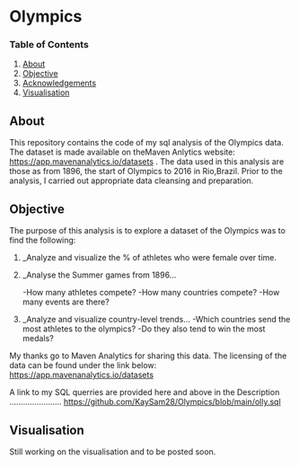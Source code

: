 # Olympics



### Table of Contents

1. [About](#about)
2. [Objective](#objective)
3. [Acknowledgements](#acknowledgements)
4.  [Visualisation](#Visualisation)

## About <a name="about"></a>

This repository contains the code of my sql analysis of the Olympics data. The dataset is made available  on theMaven Anlytics  website: https://app.mavenanalytics.io/datasets 
. The data used in this analysis are those as from 1896, the start of Olympics to 2016 in Rio,Brazil. Prior to the analysis, I carried out appropriate data cleansing and preparation.


## Objective <a name="objective"></a>

The purpose of this analysis is to explore a dataset of the Olympics was to find the following: 
1. _Analyze and visualize the % of athletes who were female over time.

2. _Analyse the Summer games from 1896...

    -How many athletes compete?
    -How many countries compete?
    -How many events are there?
 3. _Analyze and visualize country-level trends...
    -Which countries send the most athletes to the olympics?
    -Do they also tend to win the most medals?



My thanks go to Maven Analytics  for sharing this data. The licensing of the data can be found under the link below:
https://app.mavenanalytics.io/datasets

A link to my SQL querries are provided here and above in the Description .......................
https://github.com/KaySam28/Olympics/blob/main/olly.sql




## Visualisation <a name="Visualization"></a>
Still working on the visualisation and to be posted soon.
